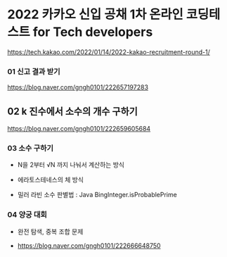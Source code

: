 # 2022 카카오 신입 공채 1차 온라인 코딩테스트 for Tech developers 

https://tech.kakao.com/2022/01/14/2022-kakao-recruitment-round-1/

### 01 신고 결과 받기

https://blog.naver.com/gngh0101/222657197283


## 02 k 진수에서 소수의 개수 구하기

https://blog.naver.com/gngh0101/222659605684

### 03 소수 구하기 

- N을 2부터 √N 까지 나눠서 계산하는 방식 

- 에라토스테네스의 체 방식

- 밀러 라빈 소수 판별법 : Java BingInteger.isProbablePrime


### 04 양궁 대회

- 완전 탐색, 중복 조합 문제

- https://blog.naver.com/gngh0101/222666648750


